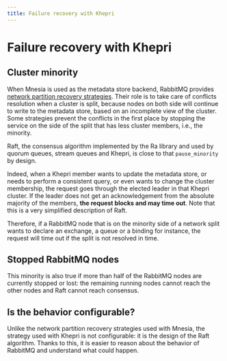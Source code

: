 ```yaml
---
title: Failure recovery with Khepri
---
```


# Failure recovery with Khepri

## Cluster minority

When Mnesia is used as the metadata store backend, RabbitMQ provides [network
partition recovery strategies](../partitions). Their role is to take care of
conflicts resolution when a cluster is split, because nodes on both side will
continue to write to the metadata store, based on an incomplete view of the
cluster. Some strategies prevent the conflicts in the first place by stopping
the service on the side of the split that has less cluster members, i.e., the
minority.

Raft, the consensus algorithm implemented by the Ra library and used by quorum
queues, stream queues and Khepri, is close to that `pause_minority` by design.

Indeed, when a Khepri member wants to update the metadata store, or needs to
perform a consistent query, or even wants to change the cluster membership,
the request goes through the elected leader in that Khepri cluster. If the
leader does not get an acknowledgement from the absolute majority of the
members, **the request blocks and may time out**. Note that this is a very
simplified description of Raft.

Therefore, if a RabbitMQ node that is on the minority side of a network split
wants to declare an exchange, a queue or a binding for instance, the request
will time out if the split is not resolved in time.

## Stopped RabbitMQ nodes

This minority is also true if more than half of the RabbitMQ nodes are
currently stopped or lost: the remaining running nodes cannot reach the other
nodes and Raft cannot reach consensus.

## Is the behavior configurable?

Unlike the network partition recovery strategies used with Mnesia, the
strategy used with Khepri is not configurable: it is the design of the Raft
algorithm. Thanks to this, it is easier to reason about the behavior of
RabbitMQ and understand what could happen.
